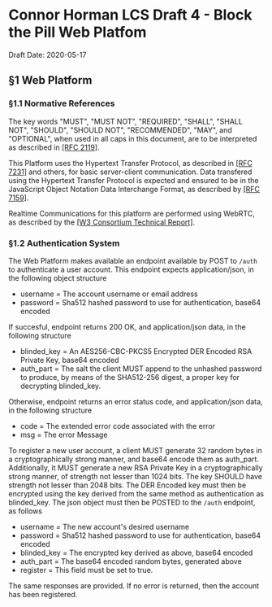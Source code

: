 # Connor Horman LCS Draft 4 - Block the Pill Web Platfom

Draft Date: 2020-05-17

## §1 Web Platform

### §1.1 Normative References

The key words "MUST", "MUST NOT", "REQUIRED", "SHALL", "SHALL NOT", "SHOULD", "SHOULD NOT", 
 "RECOMMENDED", "MAY", and "OPTIONAL", when used in all caps in this document, 
 are to be interpreted as described in [[RFC 2119]](https://tools.ietf.org/html/rfc2119).

This Platform uses the Hypertext Transfer Protocol, as described in [[RFC 7231]](https://tools.ietf.org/html/rfc7231) and others, for basic server-client communication.
Data transfered using the Hypertext Transfer Protocol is expected and ensured to be in the JavaScript Object Notation Data Interchange Format, as described by [[RFC 7159]](https://tools.ietf.org/html/rfc7159).

Realtime Communications for this platform are performed using WebRTC, as described by the [[W3 Consortium Technical Report]](https://www.w3.org/TR/webrtc/).

### §1.2 Authentication System

The Web Platform makes available an endpoint available by POST to `/auth` to authenticate a user account. 
This endpoint expects application/json, in the following object structure
- username = The account username or email address
- password = Sha512 hashed password to use for authentication, base64 encoded

If succesful, endpoint returns 200 OK, and application/json data, in the following structure
- blinded\_key = An AES256-CBC-PKCS5 Encrypted DER Encoded RSA Private Key, base64 encoded
- auth\_part = The salt the client MUST append to the unhashed password to produce, by means of the SHA512-256 digest, a proper key for decrypting blinded\_key.

Otherwise, endpoint returns an error status code, and application/json data, in the following structure
- code = The extended error code associated with the error
- msg = The error Message


To register a new user account, a client MUST generate 32 random bytes in a cryptographically strong manner, and base64 encode them as auth\_part. 
Additionally, it MUST generate a new RSA Private Key in a cryptographically strong manner, of strength not lesser than 1024 bits. The key SHOULD have strength not lesser than 2048 bits. The DER Encoded key must then be encrypted using the key derived from the same method as authentication as blinded\_key.
The json object must then be POSTED to the `/auth` endpoint, as follows
- username = The new account's desired username
- password = Sha512 hashed password to use for authentication, base64 encoded
- blinded\_key = The encrypted key derived as above, base64 encoded
- auth\_part = The base64 encoded random bytes, generated above
- register = This field must be set to true.

The same responses are provided. If no error is returned, then the account has been registered. 



 
